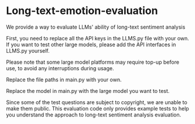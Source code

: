 # Long-text-emotion-evaluation
We provide a way to evaluate LLMs' ability of long-text sentiment analysis

First, you need to replace all the API keys in the LLMS.py file with your own. If you want to test other large models, please add the API interfaces in LLMS.py yourself.

Please note that some large model platforms may require top-up before use, to avoid any interruptions during usage.

Replace the file paths in main.py with your own.

Replace the model in main.py with the large model you want to test.

Since some of the test questions are subject to copyright, we are unable to make them public. This evaluation code only provides example tests to help you understand the approach to long-text sentiment analysis evaluation.
